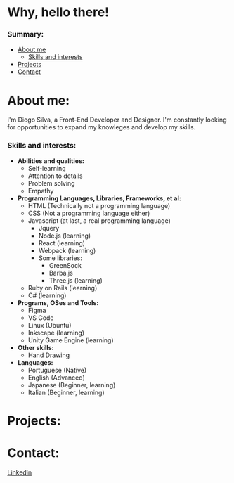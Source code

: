 # Why, hello there!

### Summary:
- [About me](#about-me)
  - [Skills and interests](#skills-and-interests)
- [Projects](#projects)
- [Contact](#contact)

# About me:

I'm Diogo Silva, a Front-End Developer and Designer. I'm constantly looking for opportunities to expand my knowleges and develop my skills.


### Skills and interests:
* **Abilities and qualities:**
  * Self-learning
  * Attention to details
  * Problem solving
  * Empathy
* **Programming Languages, Libraries, Frameworks, et al:**
  * HTML (Technically not a programming language)
  * CSS (Not a programming language either)
  * Javascript (at last, a real programming language)
    * Jquery
    * Node.js (learning)
    * React (learning)
    * Webpack (learning)
    * Some libraries:
      * GreenSock
      * Barba.js
      * Three.js (learning)
  * Ruby on Rails (learning)
  * C# (learning)
* **Programs, OSes and Tools:**
  * Figma
  * VS Code
  * Linux (Ubuntu)
  * Inkscape (learning)
  * Unity Game Engine (learning)
* **Other skills:**
  * Hand Drawing
* **Languages:**
  * Portuguese (Native)
  * English (Advanced)
  * Japanese (Beginner, learning)
  * Italian (Beginner, learning)

# Projects:

# Contact:
 [Linkedin](https://www.linkedin.com/in/diogo-piccirillo/)
